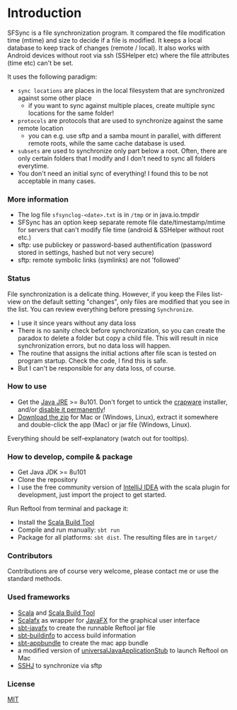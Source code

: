 
# Introduction

SFSync is a file synchronization program. It compared the file modification time (mtime) and size to decide if a file is modified.
It keeps a local database to keep track of changes (remote / local). It also works with Android devices without root via ssh (SSHelper etc) where the file attributes (time etc) can't be set.

It uses the following paradigm:

* `sync locations` are places in the local filesystem that are synchronized against some other place
    * if you want to sync against multiple places, create multiple sync locations for the same folder!
* `protocols` are protocols that are used to synchronize against the same remote location
    * you can e.g. use sftp and a samba mount in parallel, with different remote roots, while the same cache database is used.
* `subsets` are used to synchronize only part below a root. Often, there are only certain folders that I modify and I don't need to sync all folders everytime.
* You don't need an initial sync of everything! I found this to be not acceptable in many cases.

### More information

* The log file `sfsynclog-<date>.txt` is in `/tmp` or in java.io.tmpdir
* SFSync has an option keep separate remote file date/timestamp/mtime for servers that can't modify file time (android & SSHelper without root etc.)
* sftp: use publickey or password-based authentification (password stored in settings, hashed but not very secure)
* sftp: remote symbolic links (symlinks) are not 'followed'

### Status ###
File synchronization is a delicate thing. However, if you keep the Files list-view on the default setting "changes", only files are modified that you see in the list. You can review everything before pressing `Synchronize`.

* I use it since years without any data loss
* There is no sanity check before synchronization, so you can create the paradox to delete a folder but copy a child file. This will result in nice synchronization errors, but no data loss will happen.
* The routine that assigns the initial actions after file scan is tested on program startup. Check the code, I find this is safe.
* But I can't be responsible for any data loss, of course.

### How to use ###

* Get the [Java JRE](http://www.oracle.com/technetwork/java/javase/downloads/index.html) >= 8u101. Don't forget to untick the [crapware](https://www.google.com/search?q=java+crapware) installer, and/or [disable it permanently](https://www.java.com/en/download/faq/disable_offers.xml)!
* [Download the zip](https://github.com/wolfgangasdf/sfsync/releases) for Mac or (Windows, Linux), extract it somewhere and double-click the app (Mac) or
  jar file (Windows, Linux).

Everything should be self-explanatory (watch out for tooltips).

### How to develop, compile & package ###

* Get Java JDK >= 8u101
* Clone the repository
* I use the free community version of [IntelliJ IDEA](https://www.jetbrains.com/idea/download/) with the scala
plugin for development, just import the project to get started.

Run Reftool from terminal and package it:

* Install the [Scala Build Tool](http://www.scala-sbt.org/)
* Compile and run manually: `sbt run`
* Package for all platforms: `sbt dist`. The resulting files are in `target/`

### Contributors ###

Contributions are of course very welcome, please contact me or use the standard methods.

### Used frameworks ###

* [Scala](http://www.scala-lang.org) and [Scala Build Tool](http://www.scala-sbt.org)
* [Scalafx](http://scalafx.org) as wrapper for [JavaFX](http://docs.oracle.com/javafx) for the graphical user interface
* [sbt-javafx](https://github.com/kavedaa/sbt-javafx) to create the runnable Reftool jar file
* [sbt-buildinfo](https://github.com/sbt/sbt-buildinfo) to access build information
* [sbt-appbundle](https://github.com/Sciss/sbt-appbundle) to create the mac app bundle
* a modified version of [universalJavaApplicationStub](https://github.com/tofi86/universalJavaApplicationStub) to launch Reftool on Mac 
* [SSHJ](https://github.com/hierynomus/sshj) to synchronize via sftp

### License ###
[MIT](http://opensource.org/licenses/MIT)